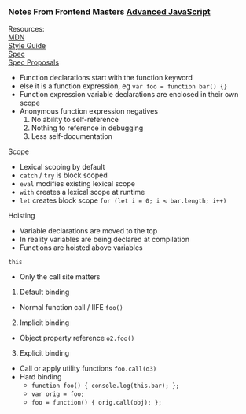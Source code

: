### Notes From Frontend Masters [Advanced JavaScript](https://frontendmasters.com/courses/advanced-javascript/)

Resources:  
[MDN](https://developer.mozilla.org/en-US/docs/Web/JavaScript)  
[Style Guide](https://github.com/rwaldron/idiomatic.js/)  
[Spec](http://www.ecma-international.org/publications/standards/Ecma-262.htm)  
[Spec Proposals](http://wiki.ecmascript.org/doku.php?id=harmony:proposals)  

- Function declarations start with the function keyword
- else it is a function expression, eg `var foo = function bar() {}`
- Function expression variable declarations are enclosed in their own scope
- Anonymous function expression negatives
    1. No ability to self-reference
    2. Nothing to reference in debugging
    3. Less self-documentation

Scope
- Lexical scoping by default
- `catch` / `try` is block scoped
- `eval` modifies existing lexical scope
- `with` creates a lexical scope at runtime
- `let` creates block scope `for (let i = 0; i < bar.length; i++)`

Hoisting
- Variable declarations are moved to the top
- In reality variables are being declared at compilation
- Functions are hoisted above variables

`this`
- Only the call site matters
1. Default binding
  - Normal function call / IIFE `foo()`
2. Implicit binding
  - Object property reference `o2.foo()`
3. Explicit binding
  - Call or apply utility functions `foo.call(o3)`
- Hard binding
  - `function foo() { console.log(this.bar); };`
  - `var orig = foo;`
  - `foo = function() { orig.call(obj); };`
